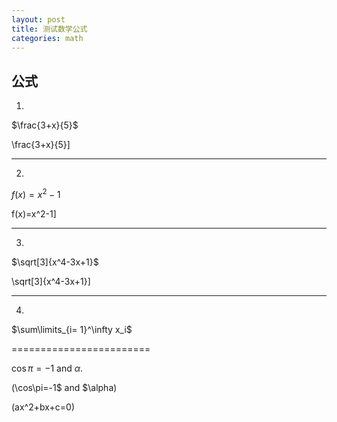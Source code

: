 ```yaml
---
layout: post
title: 测试数学公式
categories: math
---
```


## 公式 ##

1.

$\frac{3+x}{5}$

\frac{3+x}{5}\]

<hr />

2.

$f(x)=x^2-1$

f(x)=x^2-1\]
<hr />

3.

$\sqrt[3]{x^4-3x+1}$

\sqrt[3]{x^4-3x+1}\]
<hr />

4.

$\sum\limits_{i= 1}^\infty x_i$


========================

$\cos\pi=-1$ and $\alpha$.



\(\cos\pi=-1$ and $\alpha\)


\(ax^2+bx+c=0\)
